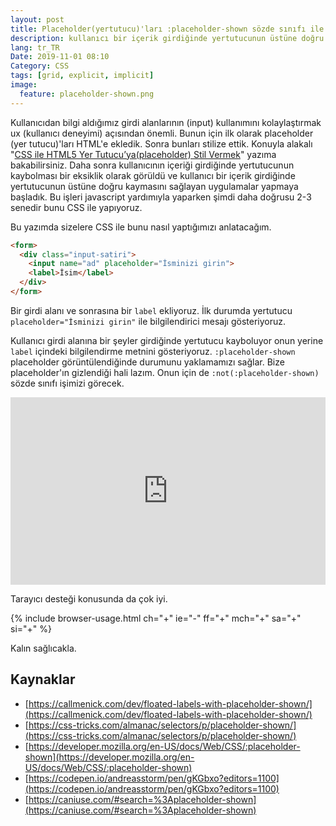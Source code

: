 ```yaml
---
layout: post
title: Placeholder(yertutucu)'ları :placeholder-shown sözde sınıfı ile daha kullanışlı hale gitirmek
description: kullanıcı bir içerik girdiğinde yertutucunun üstüne doğru kaymasını sağlayan uygulamalar
lang: tr_TR
Date: 2019-11-01 08:10
Category: CSS
tags: [grid, explicit, implicit]
image:
  feature: placeholder-shown.png
---
```


Kullanıcıdan bilgi aldığımız girdi alanlarının (input) kullanımını kolaylaştırmak ux (kullanıcı deneyimi) açısından önemli. Bunun için ilk olarak placeholder (yer tutucu)'ları HTML'e ekledik. Sonra bunları stilize ettik. Konuyla alakalı "[CSS ile HTML5 Yer Tutucu’ya(placeholder) Stil Vermek](https://fatihhayrioglu.com/css-ile-html5-yer-tutucu-ya-placeholder-stil-vermek/ "CSS ile HTML5 Yer Tutucu’ya(placeholder) Stil Vermek")" yazıma bakabilirsiniz. Daha sonra kullanıcının içeriği girdiğinde yertutucunun kaybolması bir eksiklik olarak görüldü ve kullanıcı bir içerik girdiğinde yertutucunun üstüne doğru kaymasını sağlayan uygulamalar yapmaya başladık. Bu işleri javascript yardımıyla yaparken şimdi daha doğrusu 2-3 senedir bunu CSS ile yapıyoruz. 

Bu yazımda sizelere CSS ile bunu nasıl yaptığımızı anlatacağım. 

```html
<form>
  <div class="input-satiri">
    <input name="ad" placeholder="İsminizi girin">
    <label>İsim</label>
  </div>
</form>
```

Bir girdi alanı ve sonrasına bir `label` ekliyoruz. İlk durumda yertutucu `placeholder="İsminizi girin"` ile bilgilendirici mesajı gösteriyoruz. 

Kullanıcı girdi alanına bir şeyler girdiğinde yertutucu kayboluyor onun yerine `label` içindeki bilgilendirme metnini gösteriyoruz. `:placeholder-shown` placeholder görüntülendiğinde durumunu yaklamamızı sağlar. Bize placeholder'ın gizlendiği hali lazım. Onun için de `:not(:placeholder-shown)` sözde sınıfı işimizi görecek.

<iframe height="300" style="width: 100%;" scrolling="no" title=":placeholder-shown test" src="https://codepen.io/fatihhayri/embed/vYYWwqp?height=300&theme-id=13521&default-tab=css,result" frameborder="no" allowtransparency="true" allowfullscreen="true">
</iframe>

Tarayıcı desteği konusunda da çok iyi.

{% include browser-usage.html ch="+" ie="-" ff="+" mch="+" sa="+" si="+" %}

Kalın sağlıcakla.


## Kaynaklar

 - [https://callmenick.com/dev/floated-labels-with-placeholder-shown/](https://callmenick.com/dev/floated-labels-with-placeholder-shown/)
 - [https://css-tricks.com/almanac/selectors/p/placeholder-shown/](https://css-tricks.com/almanac/selectors/p/placeholder-shown/)
 - [https://developer.mozilla.org/en-US/docs/Web/CSS/:placeholder-shown](https://developer.mozilla.org/en-US/docs/Web/CSS/:placeholder-shown)
 - [https://codepen.io/andreasstorm/pen/gKGbxo?editors=1100](https://codepen.io/andreasstorm/pen/gKGbxo?editors=1100)
 - [https://caniuse.com/#search=%3Aplaceholder-shown](https://caniuse.com/#search=%3Aplaceholder-shown)